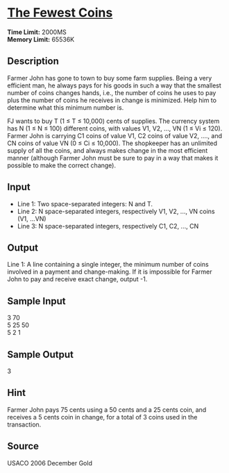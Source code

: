 # [The Fewest Coins](http://poj.org/problem?id=3260)

**Time Limit:** 2000MS  
**Memory Limit:** 65536K

## Description

Farmer John has gone to town to buy some farm supplies. Being a very efficient man, he always pays for his goods in such a way that the smallest number of coins changes hands, i.e., the number of coins he uses to pay plus the number of coins he receives in change is minimized. Help him to determine what this minimum number is.

FJ wants to buy T (1 ≤ T ≤ 10,000) cents of supplies. The currency system has N (1 ≤ N ≤ 100) different coins, with values V1, V2, ..., VN (1 ≤ Vi ≤ 120). Farmer John is carrying C1 coins of value V1, C2 coins of value V2, ...., and CN coins of value VN (0 ≤ Ci ≤ 10,000). The shopkeeper has an unlimited supply of all the coins, and always makes change in the most efficient manner (although Farmer John must be sure to pay in a way that makes it possible to make the correct change).

## Input

* Line 1: Two space-separated integers: N and T. 
* Line 2: N space-separated integers, respectively V1, V2, ..., VN coins (V1, ...VN) 
* Line 3: N space-separated integers, respectively C1, C2, ..., CN

## Output

Line 1: A line containing a single integer, the minimum number of coins involved in a payment and change-making. If it is impossible for Farmer John to pay and receive exact change, output -1.

## Sample Input

3 70  
5 25 50  
5 2 1

## Sample Output

3

## Hint

Farmer John pays 75 cents using a 50 cents and a 25 cents coin, and receives a 5 cents coin in change, for a total of 3 coins used in the transaction.

## Source

USACO 2006 December Gold
